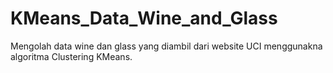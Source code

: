 # KMeans_Data_Wine_and_Glass
Mengolah data wine dan glass yang diambil dari website UCI menggunakna algoritma Clustering KMeans.
